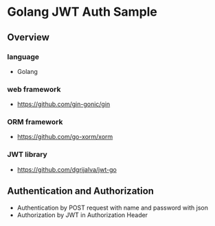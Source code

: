 # Golang JWT Auth Sample

## Overview

### language

* Golang

### web framework

* https://github.com/gin-gonic/gin

### ORM framework

* https://github.com/go-xorm/xorm

### JWT library

* https://github.com/dgrijalva/jwt-go

## Authentication and Authorization

* Authentication by POST request with name and password with json
* Authorization by JWT in Authorization Header
